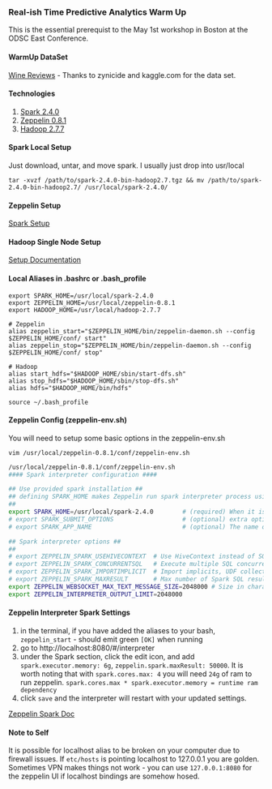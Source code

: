 ### Real-ish Time Predictive Analytics Warm Up
This is the essential prerequist to the May 1st workshop in Boston at the ODSC East Conference.

#### WarmUp DataSet
[Wine Reviews](https://www.kaggle.com/zynicide/wine-reviews) - Thanks to zynicide and kaggle.com for the data set.

#### Technologies
1. [Spark 2.4.0](https://www.apache.org/dyn/closer.lua/spark/spark-2.4.0/spark-2.4.0-bin-hadoop2.7.tgz)
2. [Zeppelin 0.8.1](http://www.apache.org/dyn/closer.cgi/zeppelin/zeppelin-0.8.1/zeppelin-0.8.1-bin-netinst.tgz)
3. [Hadoop 2.7.7](https://www.apache.org/dyn/closer.cgi/hadoop/common/hadoop-2.7.7/hadoop-2.7.7.tar.gz)

#### Spark Local Setup
Just download, untar, and move spark. I usually just drop into usr/local

`tar -xvzf /path/to/spark-2.4.0-bin-hadoop2.7.tgz && mv /path/to/spark-2.4.0-bin-hadoop2.7/ /usr/local/spark-2.4.0/`

#### Zeppelin Setup
[Spark Setup](https://zeppelin.apache.org/docs/0.8.1/interpreter/spark.html)

#### Hadoop Single Node Setup
[Setup Documentation](http://hadoop.apache.org/docs/r2.7.7/hadoop-project-dist/hadoop-common/SingleCluster.html)

#### Local Aliases in .bashrc or .bash_profile
~~~
export SPARK_HOME=/usr/local/spark-2.4.0
export ZEPPELIN_HOME=/usr/local/zeppelin-0.8.1
export HADOOP_HOME=/usr/local/hadoop-2.7.7

# Zeppelin
alias zeppelin_start="$ZEPPELIN_HOME/bin/zeppelin-daemon.sh --config $ZEPPELIN_HOME/conf/ start"
alias zeppelin_stop="$ZEPPELIN_HOME/bin/zeppelin-daemon.sh --config $ZEPPELIN_HOME/conf/ stop"

# Hadoop
alias start_hdfs="$HADOOP_HOME/sbin/start-dfs.sh"
alias stop_hdfs="$HADOOP_HOME/sbin/stop-dfs.sh"
alias hdfs="$HADOOP_HOME/bin/hdfs"
~~~

```
source ~/.bash_profile
```

#### Zeppelin Config (zeppelin-env.sh)
You will need to setup some basic options in the zeppelin-env.sh

`vim /usr/local/zeppelin-0.8.1/conf/zeppelin-env.sh`
~~~bash
/usr/local/zeppelin-0.8.1/conf/zeppelin-env.sh
#### Spark interpreter configuration ####

## Use provided spark installation ##
## defining SPARK_HOME makes Zeppelin run spark interpreter process using spark-submit
##
export SPARK_HOME=/usr/local/spark-2.4.0        # (required) When it is defined, load it instead of Zeppelin embedded Spark libraries
# export SPARK_SUBMIT_OPTIONS                   # (optional) extra options to pass to spark submit. eg) "--driver-memory 512M --executor-memory 1G".
# export SPARK_APP_NAME                         # (optional) The name of spark application.

## Spark interpreter options ##
##
# export ZEPPELIN_SPARK_USEHIVECONTEXT  # Use HiveContext instead of SQLContext if set true. true by default.
# export ZEPPELIN_SPARK_CONCURRENTSQL   # Execute multiple SQL concurrently if set true. false by default.
# export ZEPPELIN_SPARK_IMPORTIMPLICIT  # Import implicits, UDF collection, and sql if set true. true by default.
# export ZEPPELIN_SPARK_MAXRESULT       # Max number of Spark SQL result to display. 1000 by default.
export ZEPPELIN_WEBSOCKET_MAX_TEXT_MESSAGE_SIZE=2048000 # Size in characters of the maximum text message to be received by websocket. Defaults to 1024000
export ZEPPELIN_INTERPRETER_OUTPUT_LIMIT=2048000
~~~

#### Zeppelin Interpreter Spark Settings
1. in the terminal, if you have added the aliases to your bash, `zeppelin_start` - should emit green `[OK]` when running
2. go to http://localhost:8080/#/interpreter
3. under the Spark section, click the edit icon, and add `spark.executor.memory: 6g`, `zeppelin.spark.maxResult: 50000`. It is worth noting that with `spark.cores.max: 4` you will need `24g` of ram to run zeppelin. `spark.cores.max * spark.executor.memory = runtime ram dependency`
4. click `save` and the interpreter will restart with your updated settings.

[Zeppelin Spark Doc](https://zeppelin.apache.org/docs/0.8.1/interpreter/spark.html)

#### Note to Self
It is possible for localhost alias to be broken on your computer due to firewall issues. If `etc/hosts` is pointing localhost to 127.0.0.1 you are golden. Sometimes VPN makes things not work - you can use `127.0.0.1:8080` for the zeppelin UI if localhost bindings are somehow hosed.
